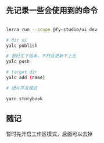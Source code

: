 ## 先记录一些会使用到的命令

```bash

lerna run --scope @fy-studio/ui dev

# dir ui
yalc publish

# 最好生下版本，不然会更新不上去
yalc push

# target dir
yalc add (name)

# 组件开发模式

yarn storybook

```

## 随记

暂时先开启工作区模式，后面可以去掉
